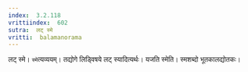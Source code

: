 ```yaml
---
index:  3.2.118
vrittiindex:  602
sutra:  लट् स्मे
vritti:  balamanorama 
---
```


लट् स्मे। `स्मे`त्यव्ययम्। तद्योगे लिड्विषये लट् स्यादित्यर्थः। यजति स्मेति। स्मशब्दो भूतकालद्योतकः।

